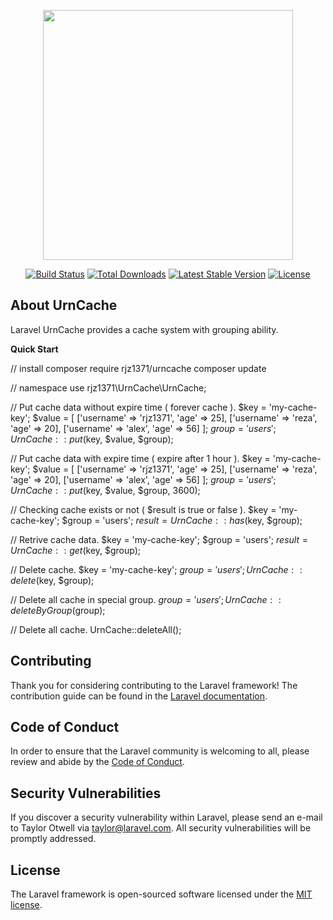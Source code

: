 <p align="center"><img src="https://res.cloudinary.com/dtfbvvkyp/image/upload/v1566331377/laravel-logolockup-cmyk-red.svg" width="400"></p>

<p align="center">
<a href="https://travis-ci.org/laravel/framework"><img src="https://travis-ci.org/laravel/framework.svg" alt="Build Status"></a>
<a href="https://packagist.org/packages/laravel/framework"><img src="https://poser.pugx.org/laravel/framework/d/total.svg" alt="Total Downloads"></a>
<a href="https://packagist.org/packages/laravel/framework"><img src="https://poser.pugx.org/laravel/framework/v/stable.svg" alt="Latest Stable Version"></a>
<a href="https://packagist.org/packages/laravel/framework"><img src="https://poser.pugx.org/laravel/framework/license.svg" alt="License"></a>
</p>

## About UrnCache

Laravel UrnCache provides a cache system with grouping ability.

**Quick Start**

// install
composer require rjz1371/urncache
composer update

// namespace
use rjz1371\UrnCache\UrnCache;

// Put cache data without expire time ( forever cache ).
$key = 'my-cache-key';
$value = [
    ['username' => 'rjz1371', 'age' => 25],
    ['username' => 'reza', 'age' => 20],
    ['username' => 'alex', 'age' => 56]
];
$group = 'users';
UrnCache::put($key, $value, $group);

// Put cache data with expire time ( expire after 1 hour ).
$key = 'my-cache-key';
$value = [
    ['username' => 'rjz1371', 'age' => 25],
    ['username' => 'reza', 'age' => 20],
    ['username' => 'alex', 'age' => 56]
];
$group = 'users';
UrnCache::put($key, $value, $group, 3600);

// Checking cache exists or not ( $result is true or false ).
$key = 'my-cache-key';
$group = 'users';
$result = UrnCache::has($key, $group);

// Retrive cache data.
$key = 'my-cache-key';
$group = 'users';
$result = UrnCache::get($key, $group);

// Delete cache.
$key = 'my-cache-key';
$group = 'users';
UrnCache::delete($key, $group);

// Delete all cache in special group.
$group = 'users';
UrnCache::deleteByGroup($group);

// Delete all cache.
UrnCache::deleteAll();

## Contributing

Thank you for considering contributing to the Laravel framework! The contribution guide can be found in the [Laravel documentation](https://laravel.com/docs/contributions).

## Code of Conduct

In order to ensure that the Laravel community is welcoming to all, please review and abide by the [Code of Conduct](https://laravel.com/docs/contributions#code-of-conduct).

## Security Vulnerabilities

If you discover a security vulnerability within Laravel, please send an e-mail to Taylor Otwell via [taylor@laravel.com](mailto:taylor@laravel.com). All security vulnerabilities will be promptly addressed.

## License

The Laravel framework is open-sourced software licensed under the [MIT license](https://opensource.org/licenses/MIT).
